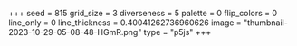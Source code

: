 +++
seed = 815
grid_size = 3
diverseness = 5
palette = 0
flip_colors = 0
line_only = 0
line_thickness = 0.40041262736960626
image = "thumbnail-2023-10-29-05-08-48-HGmR.png"
type = "p5js"
+++

